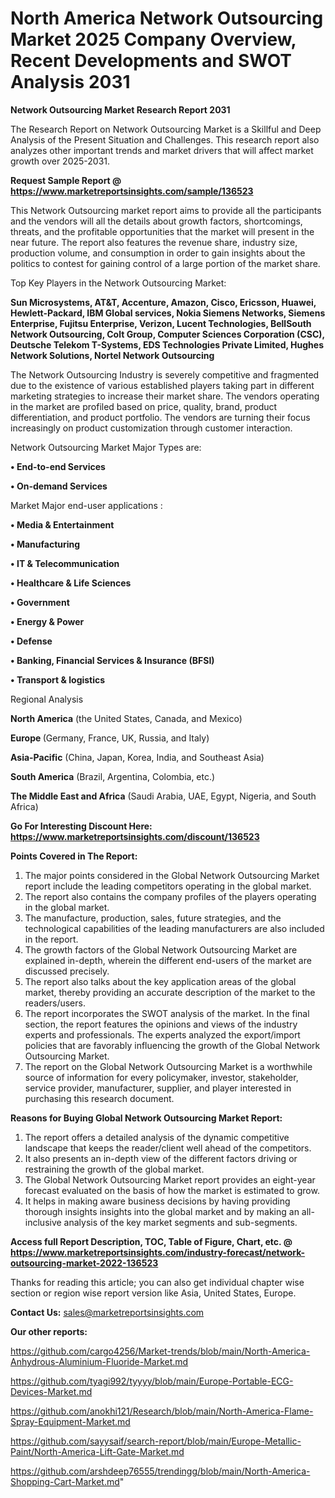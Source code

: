 # North America Network Outsourcing Market 2025 Company Overview, Recent Developments and SWOT Analysis 2031

<strong>Network Outsourcing Market Research Report 2031</strong>

The Research Report on Network Outsourcing Market is a Skillful and Deep Analysis of the Present Situation and Challenges. This research report also analyzes other important trends and market drivers that will affect market growth over 2025-2031.

<strong>Request Sample Report @ <a href=https://www.marketreportsinsights.com/sample/136523>https://www.marketreportsinsights.com/sample/136523</a></strong>

This Network Outsourcing market report aims to provide all the participants and the vendors will all the details about growth factors, shortcomings, threats, and the profitable opportunities that the market will present in the near future. The report also features the revenue share, industry size, production volume, and consumption in order to gain insights about the politics to contest for gaining control of a large portion of the market share.

Top Key Players in the Network Outsourcing Market:

<strong>Sun Microsystems, AT&T, Accenture, Amazon, Cisco, Ericsson, Huawei, Hewlett-Packard, IBM Global services, Nokia Siemens Networks, Siemens Enterprise, Fujitsu Enterprise, Verizon, Lucent Technologies, BellSouth Network Outsourcing, Colt Group, Computer Sciences Corporation (CSC), Deutsche Telekom T-Systems, EDS Technologies Private Limited, Hughes Network Solutions, Nortel Network Outsourcing</strong>

The Network Outsourcing Industry is severely competitive and fragmented due to the existence of various established players taking part in different marketing strategies to increase their market share. The vendors operating in the market are profiled based on price, quality, brand, product differentiation, and product portfolio. The vendors are turning their focus increasingly on product customization through customer interaction.

Network Outsourcing Market Major Types are:

<strong>• End-to-end Services

• On-demand Services</strong>

Market Major end-user applications :

<strong>• Media & Entertainment

• Manufacturing

• IT & Telecommunication

• Healthcare & Life Sciences

• Government

• Energy & Power

• Defense

• Banking, Financial Services & Insurance (BFSI)

• Transport & logistics</strong>

Regional Analysis

</u><strong><b>North America</b></strong> (the United States, Canada, and Mexico)

<strong><b>Europe </b></strong>(Germany, France, UK, Russia, and Italy)

<strong><b>Asia-Pacific</b></strong> (China, Japan, Korea, India, and Southeast Asia)

<strong><b>South America</b></strong> (Brazil, Argentina, Colombia, etc.)

<strong><b>The Middle East and Africa</b></strong> (Saudi Arabia, UAE, Egypt, Nigeria, and South Africa)

<strong>Go For Interesting Discount Here: <a href=https://www.marketreportsinsights.com/discount/136523>https://www.marketreportsinsights.com/discount/136523</a></strong>

<strong>Points Covered in The Report:</strong>
<ol>
  <li>The major points considered in the Global Network Outsourcing Market report include the leading competitors operating in the global market.</li>
  <li>The report also contains the company profiles of the players operating in the global market.</li>
  <li>The manufacture, production, sales, future strategies, and the technological capabilities of the leading manufacturers are also included in the report.</li>
  <li>The growth factors of the Global Network Outsourcing Market are explained in-depth, wherein the different end-users of the market are discussed precisely.</li>
  <li>The report also talks about the key application areas of the global market, thereby providing an accurate description of the market to the readers/users.</li>
  <li>The report incorporates the SWOT analysis of the market. In the final section, the report features the opinions and views of the industry experts and professionals. The experts analyzed the export/import policies that are favorably influencing the growth of the Global Network Outsourcing Market.</li>
  <li>The report on the Global Network Outsourcing Market is a worthwhile source of information for every policymaker, investor, stakeholder, service provider, manufacturer, supplier, and player interested in purchasing this research document.</li>
</ol>
<strong>Reasons for Buying Global Network Outsourcing Market Report:</strong>

<ol>
  <li>The report offers a detailed analysis of the dynamic competitive landscape that keeps the reader/client well ahead of the competitors.</li>
  <li>It also presents an in-depth view of the different factors driving or restraining the growth of the global market.</li>
  <li>The Global Network Outsourcing Market report provides an eight-year forecast evaluated on the basis of how the market is estimated to grow.</li>
  <li>It helps in making aware business decisions by having providing thorough insights insights into the global market and by making an all-inclusive analysis of the key market segments and sub-segments.</li>
</ol>
<strong>Access full Report Description, TOC, Table of Figure, Chart, etc. @ <a href=https://www.marketreportsinsights.com/industry-forecast/network-outsourcing-market-2022-136523>https://www.marketreportsinsights.com/industry-forecast/network-outsourcing-market-2022-136523</a></strong>


Thanks for reading this article; you can also get individual chapter wise section or region wise report version like Asia, United States, Europe.

<strong>Contact Us:</strong>
sales@marketreportsinsights.com

<strong>Our other reports:</strong>

<a href=https://github.com/cargo4256/Market-trends/blob/main/North-America-Anhydrous-Aluminium-Fluoride-Market.md>https://github.com/cargo4256/Market-trends/blob/main/North-America-Anhydrous-Aluminium-Fluoride-Market.md</a>

<a href=https://github.com/tyagi992/tyyyy/blob/main/Europe-Portable-ECG-Devices-Market.md>https://github.com/tyagi992/tyyyy/blob/main/Europe-Portable-ECG-Devices-Market.md</a>

<a href=https://github.com/anokhi121/Research/blob/main/North-America-Flame-Spray-Equipment-Market.md>https://github.com/anokhi121/Research/blob/main/North-America-Flame-Spray-Equipment-Market.md</a>

<a href=https://github.com/sayysaif/search-report/blob/main/Europe-Metallic-Paint/North-America-Lift-Gate-Market.md>https://github.com/sayysaif/search-report/blob/main/Europe-Metallic-Paint/North-America-Lift-Gate-Market.md</a>

<a href=https://github.com/arshdeep76555/trendingg/blob/main/North-America-Shopping-Cart-Market.md>https://github.com/arshdeep76555/trendingg/blob/main/North-America-Shopping-Cart-Market.md</a>"
